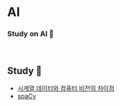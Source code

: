 # AI
<h3>Study on AI 🥽</h3>
<br>

## Study 🔎
+   [시계열 데이터와 컴퓨터 비전의 차이점](https://github.com/dlwnsgur9242/TIL/blob/main/AI/%EC%8B%9C%EA%B3%84%EC%97%B4%20%EB%8D%B0%EC%9D%B4%ED%84%B0%EC%99%80%20%EC%BB%B4%ED%93%A8%ED%84%B0%20%EB%B9%84%EC%A0%84%EC%9D%98%20%EC%B0%A8%EC%9D%B4%EC%A0%90/%EC%8B%9C%EA%B3%84%EC%97%B4%20%EB%8D%B0%EC%9D%B4%ED%84%B0%EC%99%80%20%EC%BB%B4%ED%93%A8%ED%84%B0%20%EB%B9%84%EC%A0%84%EC%9D%98%20%EC%B0%A8%EC%9D%B4%EC%A0%90.md)
+   [spaCy](https://github.com/dlwnsgur9242/TIL/blob/main/AI/spaCy/en_core_web%20%EB%AA%A8%EB%8D%B8.md)
<br>
